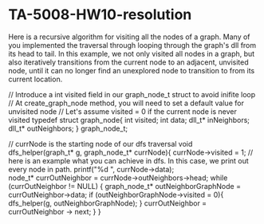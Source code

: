 # TA-5008-HW10-resolution

Here is a recursive algorithm for visiting all the nodes of a graph. Many of you implemented the traversal through looping through the graph's dll from its head to tail. In this example, we not only visited all nodes in a graph, but also iteratively transitions from the current node to an adjacent, unvisited node, until it can no longer find an unexplored node to transition to from its current location. 


// Introduce a int visited field in our graph_node_t struct to avoid inifite loop
// At create_graph_node method, you will need to set a default value for unvisited node
// Let's assume visited = 0 if the current node is never visited
typedef struct graph_node{
    int visited; 
    int data;
    dll_t* inNeighbors;
    dll_t* outNeighbors;
} graph_node_t;


// currNode is the starting node of our dfs traversal
void dfs_helper(graph_t* g, graph_node_t* currNode){
    currNode->visited = 1;
    // here is an example what you can achieve in dfs. In this case, we print out every node in path.
    printf("%d ", currNode->data);      
    node_t* currOutNeighbor = currNode->outNeighbors->head;
    while (currOutNeighbor != NULL) {
        graph_node_t* outNeighborGraphNode = currOutNeighbor->data;
        if (outNeighborGraphNode->visited = 0){
            dfs_helper(g, outNeighborGraphNode);
        }
        currOutNeighbor = currOutNeighbor -> next;
    }
}
